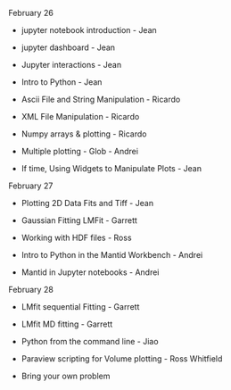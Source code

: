 February 26

- jupyter notebook introduction  - Jean
- jupyter dashboard - Jean
- Jupyter interactions - Jean
- Intro to Python - Jean

- Ascii File and String Manipulation - Ricardo
- XML File Manipulation - Ricardo
- Numpy arrays & plotting - Ricardo
- Multiple plotting - Glob - Andrei
- If time, Using Widgets to Manipulate Plots - Jean

February 27

- Plotting 2D Data Fits and Tiff - Jean
- Gaussian Fitting LMFit - Garrett
- Working with HDF files - Ross

- Intro to Python in the Mantid Workbench - Andrei
- Mantid in Jupyter notebooks - Andrei

February 28

- LMfit sequential Fitting - Garrett

- LMfit MD fitting - Garrett

- Python from the command line - Jiao

- Paraview scripting for Volume plotting - Ross Whitfield

- Bring your own problem
